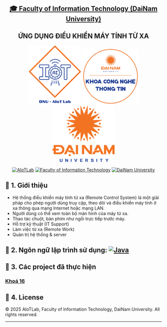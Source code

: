 <h2 align="center">
    <a href="https://dainam.edu.vn/vi/khoa-cong-nghe-thong-tin">
    🎓 Faculty of Information Technology (DaiNam University)
    </a>
</h2>
<h2 align="center">
   ỨNG DỤNG ĐIỀU KHIỂN MÁY TÍNH TỪ XA
</h2>
<div align="center">
    <p align="center">
        <img src="docs/aiotlab_logo.png" alt="AIoTLab Logo" width="170"/>
        <img src="docs/fitdnu_logo.png" alt="AIoTLab Logo" width="180"/>
        <img src="docs/dnu_logo.png" alt="DaiNam University Logo" width="200"/>
    </p>

[![AIoTLab](https://img.shields.io/badge/AIoTLab-green?style=for-the-badge)](https://www.facebook.com/DNUAIoTLab)
[![Faculty of Information Technology](https://img.shields.io/badge/Faculty%20of%20Information%20Technology-blue?style=for-the-badge)](https://dainam.edu.vn/vi/khoa-cong-nghe-thong-tin)
[![DaiNam University](https://img.shields.io/badge/DaiNam%20University-orange?style=for-the-badge)](https://dainam.edu.vn)

</div>

## 📖 1. Giới thiệu
- Hệ thống điều khiển máy tính từ xa (Remote Control System) là một giải pháp cho phép người dùng truy cập, theo dõi và điều khiển máy tính ở xa thông qua mạng Internet hoặc mạng LAN.
- Người dùng có thể xem toàn bộ màn hình của máy từ xa.
- Thao tác chuột, bàn phím như ngồi trực tiếp trước máy.
- Hỗ trợ kỹ thuật (IT Support)
- Làm việc từ xa (Remote Work)
- Quản trị hệ thống & server

## 🔧 2. Ngôn ngữ lập trình sử dụng: [![Java](https://img.shields.io/badge/Java-007396?style=for-the-badge&logo=java&logoColor=white)](https://www.java.com/)

## 🚀 3. Các project đã thực hiện

### [Khoá 16](./docs/projects/K16/README.md)

## 📝 4. License

© 2025 AIoTLab, Faculty of Information Technology, DaiNam University. All rights reserved.

---